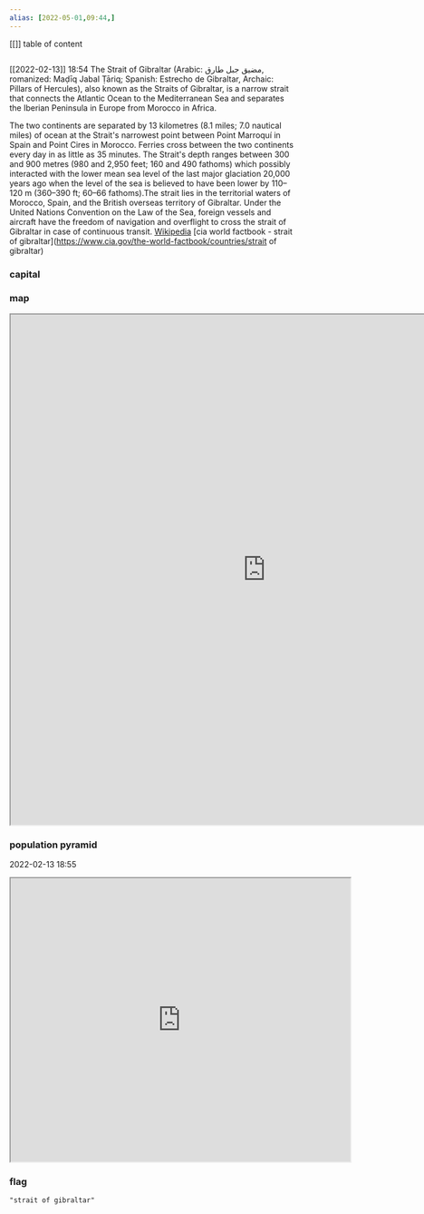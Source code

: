 ```yaml
---
alias: [2022-05-01,09:44,]
---
```

[[]]
table of content
```toc
```
[[2022-02-13]] 18:54
The Strait of Gibraltar (Arabic: مضيق جبل طارق, romanized: Maḍīq Jabal Ṭāriq; Spanish: Estrecho de Gibraltar, Archaic: Pillars of Hercules), also known as the Straits of Gibraltar, is a narrow strait that connects the Atlantic Ocean to the Mediterranean Sea and separates the Iberian Peninsula in Europe from Morocco in Africa.

The two continents are separated by 13 kilometres (8.1 miles; 7.0 nautical miles) of ocean at the Strait's narrowest point between Point Marroquí in Spain and Point Cires in Morocco. Ferries cross between the two continents every day in as little as 35 minutes. The Strait's depth ranges between 300 and 900 metres (980 and 2,950 feet; 160 and 490 fathoms) which possibly interacted with the lower mean sea level of the last major glaciation 20,000 years ago when the level of the sea is believed to have been lower by 110–120 m (360–390 ft; 60–66 fathoms).The strait lies in the territorial waters of Morocco, Spain, and the British overseas territory of Gibraltar. Under the United Nations Convention on the Law of the Sea, foreign vessels and aircraft have the freedom of navigation and overflight to cross the strait of Gibraltar in case of continuous transit.
[Wikipedia](https://en.wikipedia.org/wiki/Strait%20of%20Gibraltar)
[cia world factbook - strait of gibraltar](https://www.cia.gov/the-world-factbook/countries/strait of gibraltar)
### capital

### map
<iframe src="https://duckduckgo.com/?t=ffab&q=strait of gibraltar&ia=web&iaxm=about" width="900" height="900" ></iframe>

### population pyramid

2022-02-13 18:55

<iframe src="https://www.populationpyramid.net/strait of gibraltar/2019/" width="600" height="500" ></iframe>

### flag

```query
"strait of gibraltar"
```